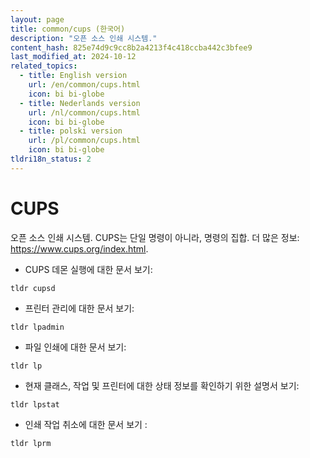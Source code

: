 ```yaml
---
layout: page
title: common/cups (한국어)
description: "오픈 소스 인쇄 시스템."
content_hash: 825e74d9c9cc8b2a4213f4c418ccba442c3bfee9
last_modified_at: 2024-10-12
related_topics:
  - title: English version
    url: /en/common/cups.html
    icon: bi bi-globe
  - title: Nederlands version
    url: /nl/common/cups.html
    icon: bi bi-globe
  - title: polski version
    url: /pl/common/cups.html
    icon: bi bi-globe
tldri18n_status: 2
---
```

# CUPS

오픈 소스 인쇄 시스템.
CUPS는 단일 명령이 아니라, 명령의 집합.
더 많은 정보: <https://www.cups.org/index.html>.

- CUPS 데몬 실행에 대한 문서 보기:

`tldr cupsd`

- 프린터 관리에 대한 문서 보기:

`tldr lpadmin`

- 파일 인쇄에 대한 문서 보기:

`tldr lp`

- 현재 클래스, 작업 및 프린터에 대한 상태 정보를 확인하기 위한 설명서 보기:

`tldr lpstat`

- 인쇄 작업 취소에 대한 문서 보기 :

`tldr lprm`
